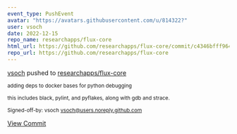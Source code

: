 ```yaml
---
event_type: PushEvent
avatar: "https://avatars.githubusercontent.com/u/814322?"
user: vsoch
date: 2022-12-15
repo_name: researchapps/flux-core
html_url: https://github.com/researchapps/flux-core/commit/c4346bfff964b6f96ce7d59b84b9e39834162033
repo_url: https://github.com/researchapps/flux-core
---
```


<a href='https://github.com/vsoch' target='_blank'>vsoch</a> pushed to <a href='https://github.com/researchapps/flux-core' target='_blank'>researchapps/flux-core</a>

<small>adding deps to docker bases for python debugging

this includes black, pylint, and pyflakes, along with gdb and
strace.

Signed-off-by: vsoch <vsoch@users.noreply.github.com></small>

<a href='https://github.com/researchapps/flux-core/commit/c4346bfff964b6f96ce7d59b84b9e39834162033' target='_blank'>View Commit</a>